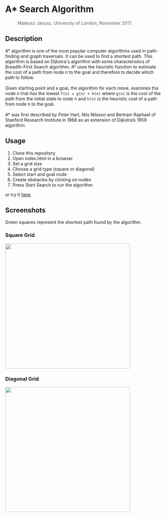 # A* Search Algorithm 
>Mateusz Janusz. University of London, November 2017.

## Description
A* algorithm is one of the most popular computer algorithms used in path-finding and graph traversals. It can be used to find a shortest path.
This algorithm is based on Dijkstra's algorithm with some characteristics of Breadth-First Search algorithm. A* uses the heuristic function to estimate the cost of a path from node n to the goal and therefore to decide which path to follow.
<br><br>
Given starting point and a goal, the algorithm for each move, examines the node n that has the lowest `f(n) = g(n) + h(n)`  where `g(n)` is the cost of the path from the initial state to node n and `h(n)` is the heuristic cost of a path from node n to the goal.
<br><br>
A* was first described by Peter Hart, Nils Nilsson and Bertram Raphael of Stanford Research
Institute in 1968 as an extension of Dijkstra’s 1959 algorithm.
## Usage
1. Clone this repository 
2. Open index.html in a browser
3. Set a grid size
4. Choose a grid type (square or diagonal)
5. Select start and goal node
6. Create obstacles by clicking on nodes
7. Press Start Search to run the algorithm


or try it [here](http://doc.gold.ac.uk/~mjanu001/ai/index.html).


## Screenshots
Green squares represent the shortest path found by the algorithm.

### Square Grid

<img src="https://github.com/mateuszjanusz/ai-coursework/blob/master/examples/square.png?raw=true" width="400">

### Diagonal Grid

<img src="https://github.com/mateuszjanusz/ai-coursework/blob/master/examples/diagonal.png?raw=true" width="400">










